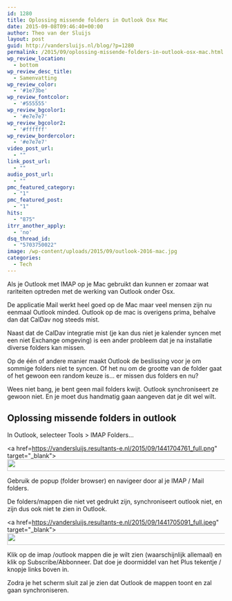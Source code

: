 ```yaml
---
id: 1280
title: Oplossing missende folders in Outlook Osx Mac
date: 2015-09-08T09:46:40+00:00
author: Theo van der Sluijs
layout: post
guid: http://vandersluijs.nl/blog/?p=1280
permalink: /2015/09/oplossing-missende-folders-in-outlook-osx-mac.html
wp_review_location:
  - bottom
wp_review_desc_title:
  - Samenvatting
wp_review_color:
  - '#1e73be'
wp_review_fontcolor:
  - '#555555'
wp_review_bgcolor1:
  - '#e7e7e7'
wp_review_bgcolor2:
  - '#ffffff'
wp_review_bordercolor:
  - '#e7e7e7'
video_post_url:
  - ""
link_post_url:
  - ""
audio_post_url:
  - ""
pmc_featured_category:
  - "1"
pmc_featured_post:
  - "1"
hits:
  - "875"
itrr_another_apply:
  - 'no'
dsq_thread_id:
  - "5703750022"
image: /wp-content/uploads/2015/09/outlook-2016-mac.jpg
categories:
  - Tech
---
```

Als je Outlook met IMAP op je Mac gebruikt dan kunnen er zomaar wat rariteiten optreden met de werking van Outlook onder Osx.

De applicatie Mail werkt heel goed op de Mac maar veel mensen zijn nu eenmaal Outlook minded. Outlook op de mac is overigens prima, behalve dan dat CalDav nog steeds mist.

<!--more-->

Naast dat de CalDav integratie mist (je kan dus niet je kalender syncen met een niet Exchange omgeving) is een ander probleem dat je na installatie diverse folders kan missen.

Op de één of andere manier maakt Outlook de beslissing voor je om sommige folders niet te syncen. Of het nu om de grootte van de folder gaat of het gewoon een random keuze is… er missen dus folders en nu?

Wees niet bang, je bent geen mail folders kwijt. Outlook synchroniseert ze gewoon niet. En je moet dus handmatig gaan aangeven dat je dit wel wilt.

## Oplossing missende folders in outlook

In Outlook, selecteer Tools > IMAP Folders&#8230;

<a href=https://vandersluijs.resultants-e.nl/2015/09/1441704761_full.png" target="_blank"><img class="aligncenter" src="https://vandersluijs.nl/blog/wp-content/uploads/2015/09/1441704761_thumb.png" alt="" width="749" height="27" align="middle" /></a>

Gebruik de popup (folder browser) en navigeer door al je IMAP / Mail folders.
  
De folders/mappen die niet vet gedrukt zijn, synchroniseert outlook niet, en zijn dus ook niet te zien in Outlook.

<a href=https://vandersluijs.resultants-e.nl/2015/09/1441705091_full.jpeg" target="_blank"><img class="aligncenter" src="https://vandersluijs.nl/blog/wp-content/uploads/2015/09/1441705091_thumb.jpeg" alt="" width="749" height="27" align="middle" /></a>

Klik op de imap /outlook mappen die je wilt zien (waarschijnlijk allemaal) en klik op Subscribe/Abbonneer. Dat doe je doormiddel van het Plus tekentje / knopje links boven in.

Zodra je het scherm sluit zal je zien dat Outlook de mappen toont en zal gaan synchroniseren.
